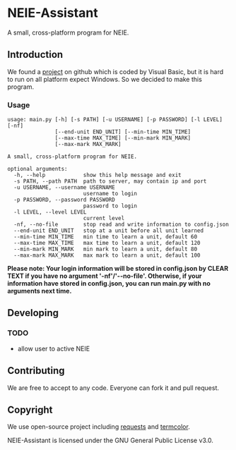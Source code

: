 # NEIE-Assistant
A small, cross-platform program for NEIE.

## Introduction
We found a [project](https://github.com/ranulldd/NEIE-Assistant) on github which is coded by Visual Basic, but it is hard to run on all platform expect Windows. So we decided to make this program.

### Usage
```
usage: main.py [-h] [-s PATH] [-u USERNAME] [-p PASSWORD] [-l LEVEL] [-nf]
               [--end-unit END_UNIT] [--min-time MIN_TIME]
               [--max-time MAX_TIME] [--min-mark MIN_MARK]
               [--max-mark MAX_MARK]

A small, cross-platform program for NEIE.

optional arguments:
  -h, --help            show this help message and exit
  -s PATH, --path PATH  path to server, may contain ip and port
  -u USERNAME, --username USERNAME
                        username to login
  -p PASSWORD, --password PASSWORD
                        password to login
  -l LEVEL, --level LEVEL
                        current level
  -nf, --no-file        stop read and write information to config.json
  --end-unit END_UNIT   stop at a unit before all unit learned
  --min-time MIN_TIME   min time to learn a unit, default 60
  --max-time MAX_TIME   max time to learn a unit, default 120
  --min-mark MIN_MARK   min mark to learn a unit, default 80
  --max-mark MAX_MARK   max mark to learn a unit, default 100
```
**Please note: Your login information will be stored in config.json by CLEAR TEXT if you have no argument '-nf'/'--no-file'. Otherwise, if your information have stored in config.json, you can run main.py with no arguments next time.**

## Developing
### TODO
* allow user to active NEIE

## Contributing
We are free to accept to any code. Everyone can fork it and pull request.

## Copyright
We use open-source project including [requests](https://github.com/kennethreitz/requests) and [termcolor](https://pypi.python.org/pypi/termcolor).

NEIE-Assistant is licensed under the GNU General Public License v3.0.
